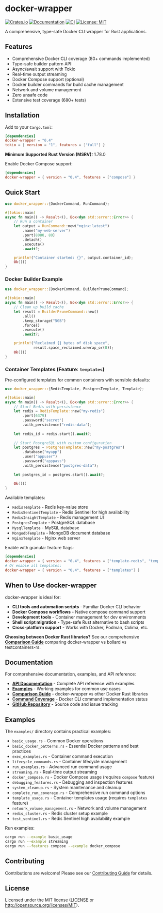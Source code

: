 # docker-wrapper

[![Crates.io](https://img.shields.io/crates/v/docker-wrapper.svg)](https://crates.io/crates/docker-wrapper)
[![Documentation](https://docs.rs/docker-wrapper/badge.svg)](https://docs.rs/docker-wrapper)
[![CI](https://github.com/joshrotenberg/docker-wrapper/workflows/CI/badge.svg)](https://github.com/joshrotenberg/docker-wrapper/actions)
[![License: MIT](https://img.shields.io/badge/License-MIT-blue.svg)](LICENSE)

A comprehensive, type-safe Docker CLI wrapper for Rust applications.

## Features

- Comprehensive Docker CLI coverage (80+ commands implemented)
- Type-safe builder pattern API
- Async/await support with Tokio
- Real-time output streaming
- Docker Compose support (optional)
- Docker builder commands for build cache management
- Network and volume management
- Zero unsafe code
- Extensive test coverage (680+ tests)

## Installation

Add to your `Cargo.toml`:

```toml
[dependencies]
docker-wrapper = "0.4"
tokio = { version = "1", features = ["full"] }
```

**Minimum Supported Rust Version (MSRV):** 1.78.0

Enable Docker Compose support:

```toml
[dependencies]
docker-wrapper = { version = "0.4", features = ["compose"] }
```

## Quick Start

```rust
use docker_wrapper::{DockerCommand, RunCommand};

#[tokio::main]
async fn main() -> Result<(), Box<dyn std::error::Error>> {
    // Run a container
    let output = RunCommand::new("nginx:latest")
        .name("my-web-server")
        .port(8080, 80)
        .detach()
        .execute()
        .await?;

    println!("Container started: {}", output.container_id);
    Ok(())
}
```

### Docker Builder Example

```rust
use docker_wrapper::{DockerCommand, BuilderPruneCommand};

#[tokio::main]
async fn main() -> Result<(), Box<dyn std::error::Error>> {
    // Clean up build cache
    let result = BuilderPruneCommand::new()
        .all()
        .keep_storage("5GB")
        .force()
        .execute()
        .await?;

    println!("Reclaimed {} bytes of disk space", 
             result.space_reclaimed.unwrap_or(0));
    Ok(())
}
```

### Container Templates (Feature: `templates`)

Pre-configured templates for common containers with sensible defaults:

```rust
use docker_wrapper::{RedisTemplate, PostgresTemplate, Template};

#[tokio::main]
async fn main() -> Result<(), Box<dyn std::error::Error>> {
    // Start Redis with persistence
    let redis = RedisTemplate::new("my-redis")
        .port(6379)
        .password("secret")
        .with_persistence("redis-data");
    
    let redis_id = redis.start().await?;
    
    // Start PostgreSQL with custom configuration
    let postgres = PostgresTemplate::new("my-postgres")
        .database("myapp")
        .user("appuser")
        .password("apppass")
        .with_persistence("postgres-data");
        
    let postgres_id = postgres.start().await?;
    
    Ok(())
}
```

Available templates:
- `RedisTemplate` - Redis key-value store
- `RedisSentinelTemplate` - Redis Sentinel for high availability
- `RedisInsightTemplate` - Redis management UI
- `PostgresTemplate` - PostgreSQL database
- `MysqlTemplate` - MySQL database
- `MongodbTemplate` - MongoDB document database
- `NginxTemplate` - Nginx web server

Enable with granular feature flags:
```toml
[dependencies]
docker-wrapper = { version = "0.4", features = ["template-redis", "template-postgres"] }
# Or enable all templates:
docker-wrapper = { version = "0.4", features = ["templates"] }
```

## When to Use docker-wrapper

docker-wrapper is ideal for:

- **CLI tools and automation scripts** - Familiar Docker CLI behavior
- **Docker Compose workflows** - Native compose command support  
- **Development tools** - Container management for dev environments
- **Shell script migration** - Type-safe Rust alternative to bash scripts
- **Cross-platform support** - Works with Docker, Podman, Colima, etc.

**Choosing between Docker Rust libraries?** See our comprehensive [**Comparison Guide**](docs/COMPARISON.md) comparing docker-wrapper vs bollard vs testcontainers-rs.

## Documentation

For comprehensive documentation, examples, and API reference:

- **[API Documentation](https://docs.rs/docker-wrapper)** - Complete API reference with examples
- **[Examples](examples/)** - Working examples for common use cases
- **[Comparison Guide](docs/COMPARISON.md)** - docker-wrapper vs other Docker Rust libraries
- **[Command Coverage](docs/DOCKER_COMMAND_COVERAGE.md)** - Docker CLI command implementation status
- **[GitHub Repository](https://github.com/joshrotenberg/docker-wrapper)** - Source code and issue tracking

## Examples

The `examples/` directory contains practical examples:

- `basic_usage.rs` - Common Docker operations
- `basic_docker_patterns.rs` - Essential Docker patterns and best practices
- `exec_examples.rs` - Container command execution
- `lifecycle_commands.rs` - Container lifecycle management
- `run_examples.rs` - Advanced run command usage
- `streaming.rs` - Real-time output streaming
- `docker_compose.rs` - Docker Compose usage (requires `compose` feature)
- `debugging_features.rs` - Debugging and inspection features
- `system_cleanup.rs` - System maintenance and cleanup
- `complete_run_coverage.rs` - Comprehensive run command options
- `template_usage.rs` - Container templates usage (requires `templates` feature)
- `network_volume_management.rs` - Network and volume management
- `redis_cluster.rs` - Redis cluster setup example
- `test_sentinel.rs` - Redis Sentinel high availability example

Run examples:

```bash
cargo run --example basic_usage
cargo run --example streaming
cargo run --features compose --example docker_compose
```

## Contributing

Contributions are welcome! Please see our [Contributing Guide](CONTRIBUTING.md) for details.

## License

Licensed under the MIT license ([LICENSE](LICENSE) or http://opensource.org/licenses/MIT).